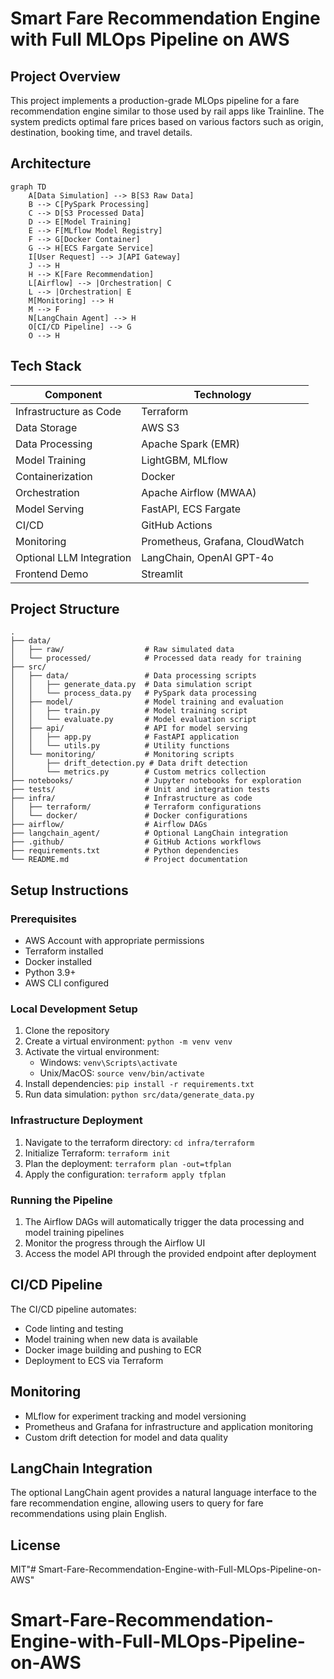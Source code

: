 # Smart Fare Recommendation Engine with Full MLOps Pipeline on AWS

## Project Overview
This project implements a production-grade MLOps pipeline for a fare recommendation engine similar to those used by rail apps like Trainline. The system predicts optimal fare prices based on various factors such as origin, destination, booking time, and travel details.

## Architecture
```mermaid
graph TD
    A[Data Simulation] --> B[S3 Raw Data]
    B --> C[PySpark Processing]
    C --> D[S3 Processed Data]
    D --> E[Model Training]
    E --> F[MLflow Model Registry]
    F --> G[Docker Container]
    G --> H[ECS Fargate Service]
    I[User Request] --> J[API Gateway]
    J --> H
    H --> K[Fare Recommendation]
    L[Airflow] --> |Orchestration| C
    L --> |Orchestration| E
    M[Monitoring] --> H
    M --> F
    N[LangChain Agent] --> H
    O[CI/CD Pipeline] --> G
    O --> H
```

## Tech Stack

| Component | Technology |
|-----------|------------|
| Infrastructure as Code | Terraform |
| Data Storage | AWS S3 |
| Data Processing | Apache Spark (EMR) |
| Model Training | LightGBM, MLflow |
| Containerization | Docker |
| Orchestration | Apache Airflow (MWAA) |
| Model Serving | FastAPI, ECS Fargate |
| CI/CD | GitHub Actions |
| Monitoring | Prometheus, Grafana, CloudWatch |
| Optional LLM Integration | LangChain, OpenAI GPT-4o |
| Frontend Demo | Streamlit |

## Project Structure
```
.
├── data/
│   ├── raw/                  # Raw simulated data
│   └── processed/            # Processed data ready for training
├── src/
│   ├── data/                 # Data processing scripts
│   │   ├── generate_data.py  # Data simulation script
│   │   └── process_data.py   # PySpark data processing
│   ├── model/                # Model training and evaluation
│   │   ├── train.py          # Model training script
│   │   └── evaluate.py       # Model evaluation script
│   ├── api/                  # API for model serving
│   │   ├── app.py            # FastAPI application
│   │   └── utils.py          # Utility functions
│   └── monitoring/           # Monitoring scripts
│       ├── drift_detection.py # Data drift detection
│       └── metrics.py        # Custom metrics collection
├── notebooks/                # Jupyter notebooks for exploration
├── tests/                    # Unit and integration tests
├── infra/                    # Infrastructure as code
│   ├── terraform/            # Terraform configurations
│   └── docker/               # Docker configurations
├── airflow/                  # Airflow DAGs
├── langchain_agent/          # Optional LangChain integration
├── .github/                  # GitHub Actions workflows
├── requirements.txt          # Python dependencies
└── README.md                 # Project documentation
```

## Setup Instructions

### Prerequisites
- AWS Account with appropriate permissions
- Terraform installed
- Docker installed
- Python 3.9+
- AWS CLI configured

### Local Development Setup
1. Clone the repository
2. Create a virtual environment: `python -m venv venv`
3. Activate the virtual environment: 
   - Windows: `venv\Scripts\activate`
   - Unix/MacOS: `source venv/bin/activate`
4. Install dependencies: `pip install -r requirements.txt`
5. Run data simulation: `python src/data/generate_data.py`

### Infrastructure Deployment
1. Navigate to the terraform directory: `cd infra/terraform`
2. Initialize Terraform: `terraform init`
3. Plan the deployment: `terraform plan -out=tfplan`
4. Apply the configuration: `terraform apply tfplan`

### Running the Pipeline
1. The Airflow DAGs will automatically trigger the data processing and model training pipelines
2. Monitor the progress through the Airflow UI
3. Access the model API through the provided endpoint after deployment

## CI/CD Pipeline
The CI/CD pipeline automates:
- Code linting and testing
- Model training when new data is available
- Docker image building and pushing to ECR
- Deployment to ECS via Terraform

## Monitoring
- MLflow for experiment tracking and model versioning
- Prometheus and Grafana for infrastructure and application monitoring
- Custom drift detection for model and data quality

## LangChain Integration
The optional LangChain agent provides a natural language interface to the fare recommendation engine, allowing users to query for fare recommendations using plain English.

## License
MIT"# Smart-Fare-Recommendation-Engine-with-Full-MLOps-Pipeline-on-AWS" 
# Smart-Fare-Recommendation-Engine-with-Full-MLOps-Pipeline-on-AWS
